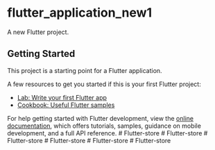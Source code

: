 # flutter_application_new1

A new Flutter project.

## Getting Started

This project is a starting point for a Flutter application.

A few resources to get you started if this is your first Flutter project:

- [Lab: Write your first Flutter app](https://docs.flutter.dev/get-started/codelab)
- [Cookbook: Useful Flutter samples](https://docs.flutter.dev/cookbook)

For help getting started with Flutter development, view the
[online documentation](https://docs.flutter.dev/), which offers tutorials,
samples, guidance on mobile development, and a full API reference.
#   F l u t t e r - s t o r e  
 #   F l u t t e r - s t o r e  
 #   F l u t t e r - s t o r e  
 #   F l u t t e r - s t o r e  
 #   F l u t t e r - s t o r e  
 #   F l u t t e r - s t o r e  
 